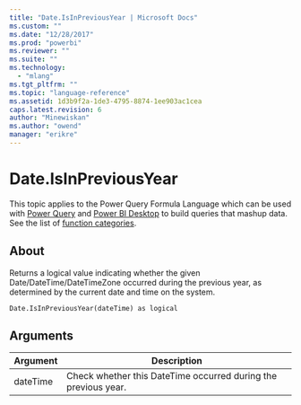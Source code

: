 ```yaml
---
title: "Date.IsInPreviousYear | Microsoft Docs"
ms.custom: ""
ms.date: "12/28/2017"
ms.prod: "powerbi"
ms.reviewer: ""
ms.suite: ""
ms.technology: 
  - "mlang"
ms.tgt_pltfrm: ""
ms.topic: "language-reference"
ms.assetid: 1d3b9f2a-1de3-4795-8874-1ee903ac1cea
caps.latest.revision: 6
author: "Minewiskan"
ms.author: "owend"
manager: "erikre"
---
```

# Date.IsInPreviousYear
This topic applies to the Power Query Formula Language which can be used with [Power Query](https://support.office.com/article/Introduction-to-Microsoft-Power-Query-for-Excel-6E92E2F4-2079-4E1F-BAD5-89F6269CD605) and [Power BI Desktop](http://go.microsoft.com/fwlink/p/?LinkId=618607) to build queries that mashup data. See the list of [function categories](https://msdn.microsoft.com/en-us/library/mt211003.aspx).  
  
## About  
Returns a logical value indicating whether the given Date/DateTime/DateTimeZone occurred during the previous year, as determined by the current date and time on the system.  
  
```  
Date.IsInPreviousYear(dateTime) as logical  
```  
  
## Arguments  
  
|Argument|Description|  
|------------|---------------|  
|dateTime|Check whether this DateTime occurred during the previous year.|  
  

